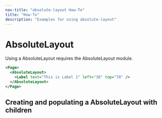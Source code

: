 ```yaml
---
nav-title: "absolute-layout How-To"
title: "How-To"
description: "Examples for using absolute-layout"
---
```

# AbsoluteLayout
Using a AbsoluteLayout requires the AbsoluteLayout module.
<snippet id='absolute-layout-require'/>

``` XML
<Page>
  <AbsoluteLayout>
    <Label text="This is Label 1" left="30" top="70" />
  </AbsoluteLayout>
</Page>
```

## Creating and populating a AbsoluteLayout with children
<snippet id='absolute-layout-populating'/>
